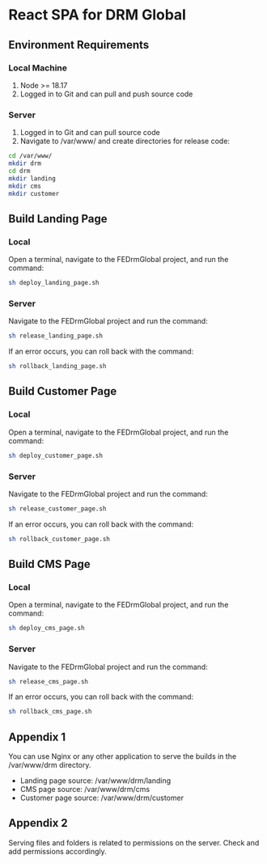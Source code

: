 # React SPA for DRM Global

## Environment Requirements
### Local Machine
1. Node >= 18.17
2. Logged in to Git and can pull and push source code

### Server
1. Logged in to Git and can pull source code
2. Navigate to /var/www/ and create directories for release code:

```sh
cd /var/www/
mkdir drm
cd drm
mkdir landing
mkdir cms
mkdir customer
```

## Build Landing Page
### Local
Open a terminal, navigate to the FEDrmGlobal project, and run the command:
```sh
sh deploy_landing_page.sh
```

### Server
Navigate to the FEDrmGlobal project and run the command:
```sh
sh release_landing_page.sh
```

If an error occurs, you can roll back with the command:
```sh
sh rollback_landing_page.sh
```

## Build Customer Page
### Local

Open a terminal, navigate to the FEDrmGlobal project, and run the command:
```sh
sh deploy_customer_page.sh
```

### Server

Navigate to the FEDrmGlobal project and run the command:
```sh
sh release_customer_page.sh
```

If an error occurs, you can roll back with the command:
```sh
sh rollback_customer_page.sh
```

## Build CMS Page
### Local

Open a terminal, navigate to the FEDrmGlobal project, and run the command:
```sh
sh deploy_cms_page.sh
```

### Server

Navigate to the FEDrmGlobal project and run the command:
```sh
sh release_cms_page.sh
```

If an error occurs, you can roll back with the command:
```sh
sh rollback_cms_page.sh
```

## Appendix 1

You can use Nginx or any other application to serve the builds in the /var/www/drm directory.

- Landing page source: /var/www/drm/landing
- CMS page source: /var/www/drm/cms
- Customer page source: /var/www/drm/customer

## Appendix 2

Serving files and folders is related to permissions on the server. Check and add permissions accordingly.
